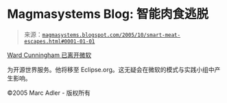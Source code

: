 <!--yml

分类：未分类

日期：2024-05-18 05:23:54

-->

# Magmasystems Blog: 智能肉食逃脱

> 来源：[`magmasystems.blogspot.com/2005/10/smart-meat-escapes.html#0001-01-01`](http://magmasystems.blogspot.com/2005/10/smart-meat-escapes.html#0001-01-01)

[Ward Cunningham 已离开微软](http://www.microsoft-watch.com/article2/0,2180,1872348,00.asp)

为开源世界服务。他将移至 Eclipse.org。这无疑会在微软的模式与实践小组中产生影响。

©2005 Marc Adler - 版权所有
